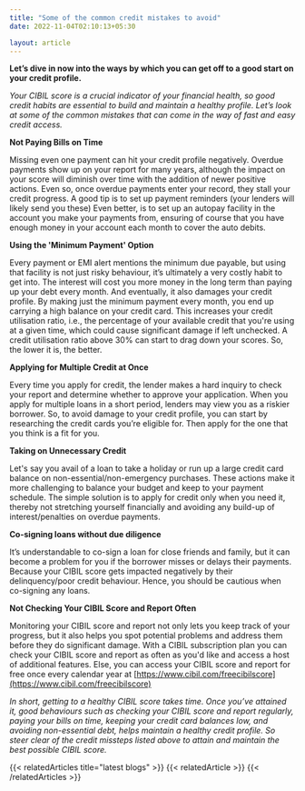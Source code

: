 ```yaml
---
title: "Some of the common credit mistakes to avoid"
date: 2022-11-04T02:10:13+05:30

layout: article
---
```


**Let’s dive in now into the ways by which you can get off to a good start on your credit profile.**

*Your CIBIL score is a crucial indicator of your financial health, so good credit habits are essential to build and maintain a healthy profile. Let’s look at some of the common mistakes that can come in the way of fast and easy credit access.*

**Not Paying Bills on Time**

Missing even one payment can hit your credit profile negatively. Overdue payments show up on your report for many years, although the impact on your score will diminish over time with the addition of newer positive actions. Even so, once overdue payments enter your record, they stall your credit progress.
A good tip is to set up payment reminders (your lenders will likely send you these) Even better, is to set up an autopay facility in the account you make your payments from, ensuring of course that you have enough money in your account each month to cover the auto debits.

**Using the 'Minimum Payment' Option**

Every payment or EMI alert mentions the minimum due payable, but using that facility is not just risky behaviour, it’s ultimately a very costly habit to get into. The interest will cost you more money in the long term than paying up your debt every month. And eventually, it also damages your credit profile.
By making just the minimum payment every month, you end up carrying a high balance on your credit card. This increases your credit utilisation ratio, i.e., the percentage of your available credit that you're using at a given time, which could cause significant damage if left unchecked. A credit utilisation ratio above 30% can start to drag down your scores. So, the lower it is, the better.

**Applying for Multiple Credit at Once**

Every time you apply for credit, the lender makes a hard inquiry to check your report and determine whether to approve your application. When you apply for multiple loans in a short period, lenders may view you as a riskier borrower. So, to avoid damage to your credit profile, you can start by researching the credit cards you’re eligible for. Then apply for the one that you think is a fit for you.

**Taking on Unnecessary Credit**

Let's say you avail of a loan to take a holiday or run up a large credit card balance on non-essential/non-emergency purchases. These actions make it more challenging to balance your budget and keep to your payment schedule.
The simple solution is to apply for credit only when you need it, thereby not stretching yourself financially and avoiding any build-up of interest/penalties on overdue payments.

**Co-signing loans without due diligence**

It’s understandable to co-sign a loan for close friends and family, but it can become a problem for you if the borrower misses or delays their payments. Because your CIBIL score gets impacted negatively by their delinquency/poor credit behaviour. Hence, you should be cautious when co-signing any loans.

**Not Checking Your CIBIL Score and Report Often**

Monitoring your CIBIL score and report not only lets you keep track of your progress, but it also helps you spot potential problems and address them before they do significant damage. With a CIBIL subscription plan you can check your CIBIL score and report as often as you'd like and access a host of additional features. Else, you can access your CIBIL score and report for free once every calendar year at [https://www.cibil.com/freecibilscore](https://www.cibil.com/freecibilscore)

*In short, getting to a healthy CIBIL score takes time. Once you’ve attained it, good behaviours such as checking your CIBIL score and report regularly, paying your bills on time, keeping your credit card balances low, and avoiding non-essential debt, helps maintain a healthy credit profile. So steer clear of the credit missteps listed above to attain and maintain the best possible CIBIL score.*



{{< relatedArticles title="latest blogs" >}}
  {{< relatedArticle >}}
{{< /relatedArticles >}}